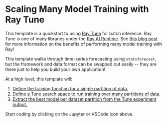 # Scaling Many Model Training with Ray Tune

This template is a quickstart to using [Ray
Tune](https://docs.ray.io/en/latest/tune/index.html) for batch
inference. Ray Tune is one of many libraries under the [Ray AI
Runtime](https://docs.ray.io/en/latest/ray-air/getting-started.html).
See [this blog
post](https://www.anyscale.com/blog/training-one-million-machine-learning-models-in-record-time-with-ray)
for more information on the benefits of performing many model training
with Ray!

This template walks through time-series forecasting using
`statsforecast`, but the framework and data format can be swapped out
easily \-- they are there just to help you build your own application!

At a high level, this template will:

1.  [Define the training function for a single partition of
    data.](https://docs.ray.io/en/latest/tune/tutorials/tune-run.html)
2.  [Define a Tune search space to run training over many partitions of
    data.](https://docs.ray.io/en/latest/tune/tutorials/tune-search-spaces.html)
3.  [Extract the best model per dataset partition from the Tune
    experiment
    output.](https://docs.ray.io/en/latest/tune/examples/tune_analyze_results.html)

Start coding by clicking on the Jupyter or VSCode icon above.
